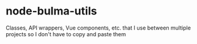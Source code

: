 # node-bulma-utils
Classes, API wrappers, Vue components, etc. that I use between multiple projects so I don't have to copy and paste them
